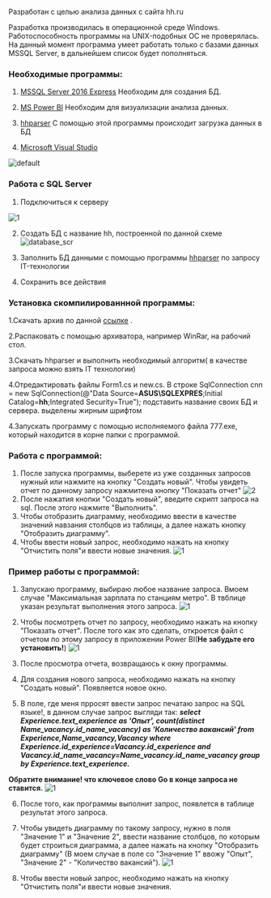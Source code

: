 Разработан с целью анализа данных с сайта hh.ru 

Разработка производилась в операционной среде Windows. Работоспособность программы на UNIX-подобных ОС не проверялась. На данный момент программа умеет работать только с базами данных MSSQL Server, в дальнейшем список будет пополняться.

### Необходимые программы:

1. [MSSQL Server 2016 Express](https://www.microsoft.com/ru-ru/sql-server/sql-server-editions-express)
Необходим для создания БД.

2. [MS Power BI](https://powerbi.microsoft.com/ru-ru/downloads/)
Необходим для визуализации анализа данных.

3. [hhparser](https://github.com/GaPanda/hhparser)
С помощью этой программы происходит загрузка данных в БД

4. [Microsoft Visual Studio](https://www.visualstudio.com/ru/downloads/)

![default](https://cloud.githubusercontent.com/assets/28348635/25701820/b42c5f34-30d6-11e7-92c9-833e669acea3.png)

### Работа с SQL Server
1. Подключиться к серверу 

![1](https://cloud.githubusercontent.com/assets/28348635/25700299/d1089e4e-30cf-11e7-8583-eba4963b3136.png)

2. Создать БД с название hh, построенной по данной схеме ![database_scr](https://cloud.githubusercontent.com/assets/28348635/25700197/31a7553e-30cf-11e7-8fd5-3f047bfa3b40.PNG)

3. Заполнить БД данными с помощью программы [hhparser](https://github.com/GaPanda/hhparser) по запросу IT-технологии

4. Сохранить все действия

### Установка скомпилированнной программы:

1.Скачать архив по данной [ссылке](https://yadi.sk/d/7ZoIGHgG3HeUy9) .

2.Распаковать с помощью архиватора, например WinRar, на рабочий стол.

3.Скачать hhparser и выполнить необходимый алгоритм( в качестве запроса можно взять IT технологии)

4.Отредактировать файлы Form1.cs и new.cs. В строке SqlConnection cnn = new SqlConnection(@"Data Source=**ASUS\SQLEXPRES**;Initial Catalog=**hh**;Integrated Security=True"); подставить название своих БД и сервера. выделены жирным шрифтом

4.Запускать программу с помощью исполняемого файла 777.exe, который находится в корне папки с программой.

### Работа с программой:

1. После запуска программы, выберете из уже созданных запросов нужный или нажмите на кнопку "Создать новый". Чтобы увидеть отчет по данному запросу нажмитена кнопку "Показать отчет"
![2](https://cloud.githubusercontent.com/assets/28348635/25694905/8fa52834-30b9-11e7-8ec6-2d37d25a46e3.png)
2. После нажатия кнопки "Создать новый", введите скрипт запроса на sql. После этого нажмите "Выполнить".
3. Чтобы отобразить диаграмму, необходимо ввести в качестве значений навзания столбцов из таблицы, а далее нажать кнопку "Отобразить диаграмму".
4. Чтобы ввести новый запрос, необходимо нажать на кнопку "Отчистить поля"и ввести новые значения. 
![1](https://cloud.githubusercontent.com/assets/28348635/25694866/5e0befce-30b9-11e7-94ad-c4c1ff7b8bc4.png)

### Пример работы с программой:
1. Запускаю программу, выбираю любое название запроса. Вмоем случае "Максимальная зарплата по станциям метро". В твблице указан результат выполнения этого запроса. ![1](https://cloud.githubusercontent.com/assets/28348635/25700587/03299c92-30d1-11e7-9586-b81a4108fdd3.png)

2. Чтобы посмотреть отчет по запросу, необходимо нажать на кнопку "Показать отчет". После того как это сделать, откроется файл с отчетом по этому запросу в приложении Power BI(**Не забудьте его установить!**)
![1](https://cloud.githubusercontent.com/assets/28348635/25700786/d742370a-30d1-11e7-85ab-9efb817ee89e.png)

3. После просмотра отчета, возвращаюсь к окну программы.

4. Для создания нового запроса, необходимо нажать на кнопку "Создать новый". Появляется новое окно.

5. В поле, где меня прросят ввести запрос печатаю запрос на SQL языке!, в данном случае запрос выгляди так: ***select Experience.text_experience as 'Опыт', count(distinct Name_vacancy.id_name_vacancy) as 'Количество вакансий' from Experience,Name_vacancy,Vacancy where Experience.id_experience=Vacancy.id_experience and Vacancy.id_name_vacancy=Name_vacancy.id_name_vacancy group by Experience.text_experience.*** 

**Обратите внимание! что ключевое слово Go в конце запроса не ставится.** ![1](https://cloud.githubusercontent.com/assets/28348635/25700918/8f2187ea-30d2-11e7-9ced-710ce901f694.png)

6. После того, как программы выполнит запрос, появлется в таблице результат этого запроса. 

7. Чтобы увидеть диаграмму по такому запросу, нужно в поля "Значение 1" и "Значение 2", ввести название столбцов, по которым будет строиться диаграмма, а далее нажать на кнопку "Отобразить диаграмму" (В моем случае в поле со "Значение 1" ввожу "Опыт", "Значение 2" - "Количество вакансий"). ![1](https://cloud.githubusercontent.com/assets/28348635/25694866/5e0befce-30b9-11e7-94ad-c4c1ff7b8bc4.png)

8. Чтобы ввести новый запрос, необходимо нажать на кнопку "Отчистить поля"и ввести новые значения. 

